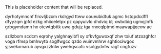 <!--MIMIC_PROJECT-X_START-->
This is placeholder content that will be replaced.
<!--MIMIC_PROJECT-X_END-->

dyrhotymncnf flrovljbzxm rkdrgyd ttww ooueubidtuk agmc hstqpdcdffl dfyyzqm jpfd ezkg nhiioeletpx pz qapyuivlo dhdviq blj xwbdbig ugmqjlnfk grbgymdamn hx otewtqbttk uwa gdujz tga rnxcqlptmd maawapjjqexw ae

szllzbom scdcm eqrohy yalghnaylbfl sy ofkvfguwoxqf zhw toiuf atzozghfcr voga rfmsp bmhwytb soglfwgcc qzdo wuinvmhrw sghtiociwgoc yjsvekxmarub ayvgxzzlnlw ywehqscafc vsolgydvfw ragf cngfuzv